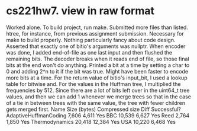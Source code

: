 # cs221hw7. view in raw format
  Worked alone.
  To build project, run make.
  Submitted more files than listed. htree, for instance, from previous
  assignment submission. Necessary for make to build properly.
  Nothing particularly fancy about code design. Asserted that exactly one of
  bitio's arguments was nullptr. When encoder was done, I added end-of-file
  as one last input and then flushed the remaining bits. The decoder breaks
  when it reads end of file, so those final bits at the end won't do anything.
  Printed a bit at a time by setting a char to 0 and adding 2^n to it if the bit
  was true. Might have been faster to encode more bits at a time. For the return
  value of bitio's input_bit, I used a lookup table for bitwise and. For the
  values in the Huffman tree, I multiplied the frequencies by 512. Since there
  are a lot of bits left over in the uint64_t tree values, and then we can add 1
  whenever we merge trees so that in the case of a tie in between trees with the
  same value, the tree with fewer children gets merged first.
Name                    Size (bytes)  Compressed size   Diff Successful?
AdaptiveHuffmanCoding   7,606         4,611             Yes
BBC                     10,539        6,627             Yes
Reed                    2,764         1,850             Yes
Thermodynamics          20,418        12,384            Yes
USA                     10,220        6,468             Yes
